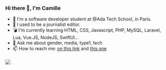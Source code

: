 ### Hi there 👋, I'm Camille

- :telescope: I'm a software developer student at @Ada Tech School, in Paris.
- :pencil: I used to be a journalist editor.
- :bomb: I'm currently learning HTML, CSS, Javascript, PHP, MySQL, Laravel, Lua, Vue.JS, NodeJS, SwiftUI...
- 💬 Ask me about gender, media, type1, tech 
- 📫 How to reach me: [on this link](https://www.linkedin.com/in/camille-m-lafrance/) and [this one](https://twitter.com/CamLafr)  

#### ![](https://media.giphy.com/media/dNgK7Ws7y176U/giphy.gif)
